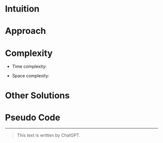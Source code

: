 # Intuition
<!-- Describe your first thoughts on how to solve this problem. -->

# Approach
<!-- Describe your approach to solving the problem. -->

# Complexity
- Time complexity:
<!-- Add your time complexity here, e.g. `O(n)` -->

- Space complexity:
<!-- Add your space complexity here, e.g. `O(n)` -->

# Other Solutions
<!-- Briefly explain the solution and why it is not the best solution -->

# Pseudo Code
<!-- Your Pseudo Code -->

---
> This text is written by ChatGPT.